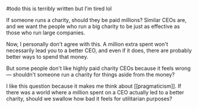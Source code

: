 #todo this is terribly written but I'm tired lol

If someone runs a charity, should they be paid millions? Similar CEOs are, and we want the people who run a big charity to be just as effective as those who run large companies.

Now, I personally don't agree with this. A million extra spent won't necessarily lead you to a better CEO, and even if it does, there are probably better ways to spend that money.

But some people don't like highly paid charity CEOs because it feels wrong — shouldn't someone run a charity for things aside from the money?

I like this question because it makes me think about [[pragmaticism]]. If there was a world where a million spent on a CEO actually led to a better charity, should we swallow how bad it feels for utilitarian purposes?
